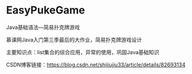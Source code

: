 # EasyPukeGame

Java基础语法—简易扑克牌游戏

慕课网Java入门第三季最后的大作业，简易扑克牌游戏设计

主要知识点：list集合的综合应用，异常的使用，巩固Java基础知识

CSDN博客链接：https://blog.csdn.net/shijiujiu33/article/details/82693134
